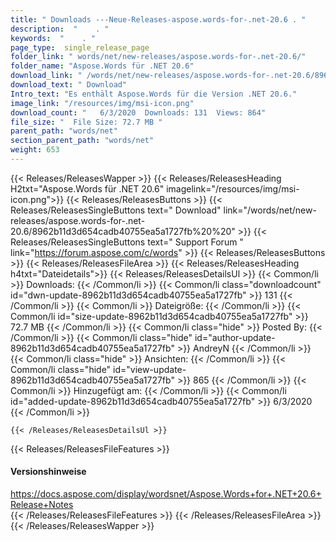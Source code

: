 ```yaml
---
title: " Downloads ---Neue-Releases-aspose.words-for-.net-20.6 . "
description:  "    . " 
keywords:  "    . " 
page_type:  single_release_page
folder_link: " words/net/new-releases/aspose.words-for-.net-20.6/"
folder_name: "Aspose.Words für .NET 20.6"
download_link: " /words/net/new-releases/aspose.words-for-.net-20.6/8962b11d3d654cadb40755ea5a1727fb"
download_text: " Download"
Intro_text: "Es enthält Aspose.Words für die Version .NET 20.6."
image_link: "/resources/img/msi-icon.png"
download_count: "   6/3/2020  Downloads: 131  Views: 864"
file_size: "  File Size: 72.7 MB "
parent_path: "words/net"
section_parent_path: "words/net"
weight: 653
---
```


{{< Releases/ReleasesWapper >}}
  {{< Releases/ReleasesHeading H2txt="Aspose.Words für .NET 20.6" imagelink="/resources/img/msi-icon.png">}}
  {{< Releases/ReleasesButtons >}}
    {{< Releases/ReleasesSingleButtons text=" Download" link="/words/net/new-releases/aspose.words-for-.net-20.6/8962b11d3d654cadb40755ea5a1727fb%20%20" >}}
    {{< Releases/ReleasesSingleButtons text=" Support Forum " link="https://forum.aspose.com/c/words" >}}
  {{< Releases/ReleasesButtons >}}
  {{< Releases/ReleasesFileArea >}}
    {{< Releases/ReleasesHeading h4txt="Dateidetails">}}
    {{< Releases/ReleasesDetailsUl >}}
            {{< Common/li >}} Downloads: {{< /Common/li >}}
      {{< Common/li class="downloadcount" id="dwn-update-8962b11d3d654cadb40755ea5a1727fb" >}} 131 {{< /Common/li >}}
      {{< Common/li >}} Dateigröße: {{< /Common/li >}}
      {{< Common/li id="size-update-8962b11d3d654cadb40755ea5a1727fb" >}} 72.7 MB {{< /Common/li >}} 
      {{< Common/li  class="hide" >}} Posted By: {{< /Common/li >}} 
      {{< Common/li class="hide" id="author-update-8962b11d3d654cadb40755ea5a1727fb" >}} AndreyN {{< /Common/li >}}
      {{< Common/li class="hide" >}} Ansichten: {{< /Common/li >}}
      {{< Common/li class="hide" id="view-update-8962b11d3d654cadb40755ea5a1727fb" >}} 865 {{< /Common/li >}}
      {{< Common/li >}} Hinzugefügt am: {{< /Common/li >}}
      {{< Common/li id="added-update-8962b11d3d654cadb40755ea5a1727fb" >}} 6/3/2020 {{< /Common/li >}} 

    {{< /Releases/ReleasesDetailsUl >}}

  {{< Releases/ReleasesFileFeatures >}}
      <h4>Versionshinweise</h4><div> <a href="https://docs.aspose.com/display/wordsnet/Aspose.Words+for+.NET+20.6+Release+Notes">https://docs.aspose.com/display/wordsnet/Aspose.Words+for+.NET+20.6+Release+Notes</a></div>
  {{< /Releases/ReleasesFileFeatures >}}
 {{< /Releases/ReleasesFileArea >}}
{{< /Releases/ReleasesWapper >}}



